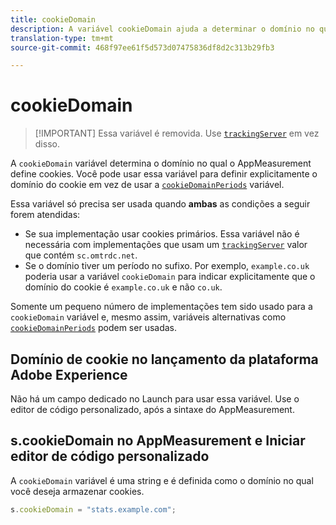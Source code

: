 ```yaml
---
title: cookieDomain
description: A variável cookieDomain ajuda a determinar o domínio no qual os cookies serão definidos.
translation-type: tm+mt
source-git-commit: 468f97ee61f5d573d07475836df8d2c313b29fb3

---
```



# cookieDomain

> [!IMPORTANT] Essa variável é removida. Use [`trackingServer`](trackingserver.md) em vez disso.

A `cookieDomain` variável determina o domínio no qual o AppMeasurement define cookies. Você pode usar essa variável para definir explicitamente o domínio do cookie em vez de usar a [`cookieDomainPeriods`](cookiedomainperiods.md) variável.

Essa variável só precisa ser usada quando **ambas** as condições a seguir forem atendidas:

* Se sua implementação usar cookies primários. Essa variável não é necessária com implementações que usam um [`trackingServer`](trackingserver.md) valor que contém `sc.omtrdc.net`.
* Se o domínio tiver um período no sufixo. Por exemplo, `example.co.uk` poderia usar a variável `cookieDomain` para indicar explicitamente que o domínio do cookie é `example.co.uk` e não `co.uk`.

Somente um pequeno número de implementações tem sido usado para a `cookieDomain` variável e, mesmo assim, variáveis alternativas como [`cookieDomainPeriods`](cookiedomainperiods.md) podem ser usadas.

## Domínio de cookie no lançamento da plataforma Adobe Experience

Não há um campo dedicado no Launch para usar essa variável. Use o editor de código personalizado, após a sintaxe do AppMeasurement.

## s.cookieDomain no AppMeasurement e Iniciar editor de código personalizado

A `cookieDomain` variável é uma string e é definida como o domínio no qual você deseja armazenar cookies.

```js
s.cookieDomain = "stats.example.com";
```
